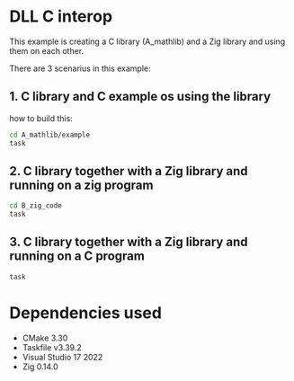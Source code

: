 # DLL C interop

This example is creating a C library (A_mathlib) and a Zig library and 
using them on each other.

There are 3 scenarius in this example:

## 1. C library and C example os using the library

how to build this:

```sh
cd A_mathlib/example
task
```

## 2. C library together with a Zig library and running on a zig program

```sh
cd B_zig_code
task
```

## 3. C library together with a Zig library and running on a C program

```sh
task
```

# Dependencies used

- CMake 3.30
- Taskfile v3.39.2
- Visual Studio 17 2022
- Zig 0.14.0